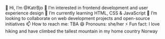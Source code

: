 👋 Hi, I’m @KatrBjo
👀 I’m interested in frontend development and user experience design
🌱 I’m currently learning HTML, CSS & JavaScript
💞️ I’m looking to collaborate on web development projects and open-source initiatives
📫 How to reach me: TBA
😄 Pronouns: she/her
⚡ Fun fact: I love hiking and have climbed the tallest mountain in my home country Norway

<!---
KatrBjo/KatrBjo is a ✨ special ✨ repository because its `README.md` (this file) appears on your GitHub profile.
You can click the Preview link to take a look at your changes.
--->
